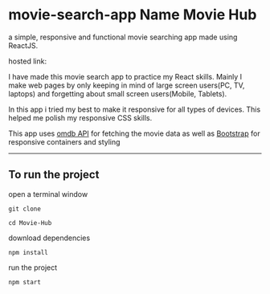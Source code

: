 # movie-search-app Name Movie Hub

a simple, responsive and functional movie searching app made using ReactJS.

hosted link:


I have made this movie search app to practice my React skills. Mainly I make web pages by only keeping in mind of large screen users(PC, TV, laptops) and forgetting about small screen users(Mobile, Tablets).

In this app i tried my best to make it responsive for all types of devices. This helped me polish my responsive CSS skills.

This app uses [omdb API](https://www.omdbapi.com/) for fetching the movie data as well as [Bootstrap](https://getbootstrap.com/) for responsive containers and styling

---




## To run the project

open a terminal window

```
git clone 
```

```
cd Movie-Hub
```

download dependencies
```
npm install
```

run the project
```
npm start
```

